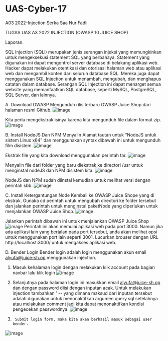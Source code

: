 # UAS-Cyber-17
A03 2022-Injection Serka Saa Nur Fadli

TUGAS UAS A3 2022 INJECTION (OWASP 10 JUICE SHOP)

Laporan.

SQL Injection (SQLi) merupakan jenis serangan injeksi yang memungkinkan untuk mengeksekusi statement SQL yang berbahaya. Statement yang digunakan ini dapat mengontrol server database di belakang aplikasi web.
Hacker dapat melakukan otentikasi dan otorisasi halaman web atau aplikasi web dan mengambil konten dari seluruh database SQL. Mereka juga dapat menggunakan SQL Injection untuk menambah, mengubah, dan menghapus catatan dalam database.
Serangan SQL Injection ini dapat menarget semua website yang memanfaatkan SQL database, seperti MySQL, PostgreSQL, SQL Server, dan lainnya.

A.  Download OWASP
Mengunduh rilis terbaru OWASP Juice Shop dari halaman resmi Github.
![image](https://github.com/Fadly117/UAS-Cyber-17/assets/149048105/d67e9481-6e4e-49bb-ae18-66aed3e0f5a5)

Kita perlu mengekstrak isinya karena kita mengunduh file dalam format zip.
![image](https://github.com/Fadly117/UAS-Cyber-17/assets/149048105/723507ec-f010-4975-b9c3-402ce004ea5a)

B.	Install NodeJS Dan NPM
Menyalin Alamat tautan untuk “NodeJS untuk sistem Linux x64” dan menggunakan syntax dibawah ini untuk mengunduh film disistem.
![image](https://github.com/Fadly117/UAS-Cyber-17/assets/149048105/45978a61-4fe3-4213-90cc-377df3454fc5)

Ekstrak file yang kita download menggunakan perintah tar.
![image](https://github.com/Fadly117/UAS-Cyber-17/assets/149048105/a0805be3-5df5-4670-836f-0d82487df092)

Menyalin file dari folder yang baru diekstrak ke directori /usr untuk menginstal nodeJS dan NPM disistem kita.
![image](https://github.com/Fadly117/UAS-Cyber-17/assets/149048105/a2875cd1-0f32-4c21-b61d-d1ac16816e65)

NodeJS dan NPM sudah diinstal kemudian untuk melihat versi dengan perintah sbb:
![image](https://github.com/Fadly117/UAS-Cyber-17/assets/149048105/fa9a1d3b-d514-49e9-b146-30c5e3d8ce0a)

C.	Install Ketergantungan Node
Kembali ke OWASP Juice Shope yang di ekstrak. Gunaka cd perintah untuk  mengubah directori ke folder tersebut dan jalankan perintah untuk menginstal paketNode yang diperlukan untuk menjalankan OWASP Juice Shop.
![image](https://github.com/Fadly117/UAS-Cyber-17/assets/149048105/51d794f2-d33c-48e3-91ac-f594db256248)

Jalankan perintah dibawah ini untuk menjalankan OWASP Juice Shop
![image](https://github.com/Fadly117/UAS-Cyber-17/assets/149048105/1de41a05-bb2d-4795-84a6-72b17e149d70)
Perintah ini akan memulai aplikasi web pada port 3000. Namun jika ada aplikasi lain yang berjalan pada port tersebut, anda akan melihat opsi untuk menggunakan port lain seperti 3001. Lucurkan brouser dengan URL http://localhost:3000/ untuk mengakses aplikasi web.

D.	Bender Login
Bender login adalah login menggunakan akun email alyufa@juice-sh.op menggunakan injection.
1.	Masuk kehalaman login dengan melakukan klik account pada bagian navbar lalu klik login
![image](https://github.com/Fadly117/UAS-Cyber-17/assets/149048105/7a91e23f-c3e3-4eff-a2a0-4fba8117d19d)

2.	Selanjutnya pada halaman login ini masukkan email alyufa@juice-sh.op dan dengan password diisi dengan inputan acak. Untuk melakukan injection tambahkan ' -- yang dimana maksud dari inputan tersebut adalah digunakan untuk menonaktifkan argumen query sql setelahnya atau melakukan comment jadi kita dapat menonaktifkan kondisi pengecekan passwordnya.
![image](https://github.com/Fadly117/UAS-Cyber-17/assets/149048105/4faa7ad1-85d3-4e8a-9d75-ca01da0f436a)

3.		Submit login form, maka kita akan berhasil masuk sebagai user bender.
![image](https://github.com/Fadly117/UAS-Cyber-17/assets/149048105/475460e8-b866-4e3d-a5f5-9a3d5db8127e)











